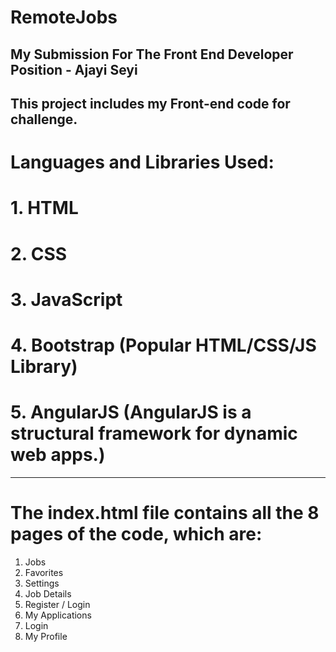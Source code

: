 # RemoteJobs
My Submission For The Front End Developer Position - Ajayi Seyi
-------------

This project includes my Front-end code for challenge.
------------

# Languages and Libraries Used:
# 1.  HTML
# 2.  CSS
# 3.  JavaScript
# 4.  Bootstrap (Popular HTML/CSS/JS Library)
# 5.  AngularJS (AngularJS is a structural framework for dynamic web apps.)

--------------
# The index.html file contains all the 8 pages of the code, which are:
1. Jobs
2. Favorites
3. Settings
4. Job Details
5. Register / Login
6. My Applications
7. Login
8. My Profile

